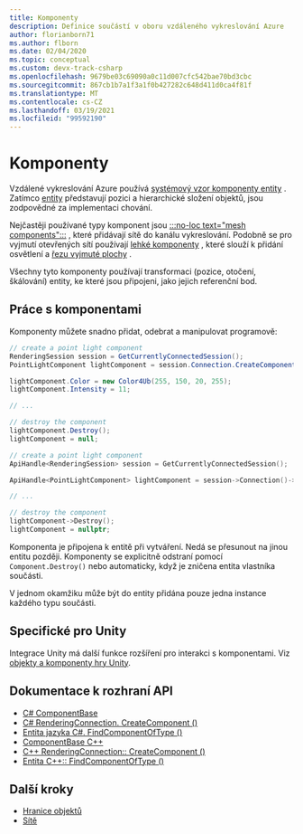 ```yaml
---
title: Komponenty
description: Definice součástí v oboru vzdáleného vykreslování Azure
author: florianborn71
ms.author: flborn
ms.date: 02/04/2020
ms.topic: conceptual
ms.custom: devx-track-csharp
ms.openlocfilehash: 9679be03c69090a0c11d007cfc542bae70bd3cbc
ms.sourcegitcommit: 867cb1b7a1f3a1f0b427282c648d411d0ca4f81f
ms.translationtype: MT
ms.contentlocale: cs-CZ
ms.lasthandoff: 03/19/2021
ms.locfileid: "99592190"
---
```

# <a name="components"></a>Komponenty

Vzdálené vykreslování Azure používá [systémový vzor komponenty entity](https://en.wikipedia.org/wiki/Entity_component_system) . Zatímco [entity](entities.md) představují pozici a hierarchické složení objektů, jsou zodpovědné za implementaci chování.

Nejčastěji používané typy komponent jsou [:::no-loc text="mesh components":::](meshes.md) , které přidávají sítě do kanálu vykreslování. Podobně se pro vyjmutí otevřených sítí používají [lehké komponenty](../overview/features/lights.md) , které slouží k přidání osvětlení a [řezu vyjmuté plochy](../overview/features/cut-planes.md) .

Všechny tyto komponenty používají transformaci (pozice, otočení, škálování) entity, ke které jsou připojeni, jako jejich referenční bod.

## <a name="working-with-components"></a>Práce s komponentami

Komponenty můžete snadno přidat, odebrat a manipulovat programově:

```cs
// create a point light component
RenderingSession session = GetCurrentlyConnectedSession();
PointLightComponent lightComponent = session.Connection.CreateComponent(ObjectType.PointLightComponent, ownerEntity) as PointLightComponent;

lightComponent.Color = new Color4Ub(255, 150, 20, 255);
lightComponent.Intensity = 11;

// ...

// destroy the component
lightComponent.Destroy();
lightComponent = null;
```

```cpp
// create a point light component
ApiHandle<RenderingSession> session = GetCurrentlyConnectedSession();

ApiHandle<PointLightComponent> lightComponent = session->Connection()->CreateComponent(ObjectType::PointLightComponent, ownerEntity)->as<PointLightComponent>();

// ...

// destroy the component
lightComponent->Destroy();
lightComponent = nullptr;
```

Komponenta je připojena k entitě při vytváření. Nedá se přesunout na jinou entitu později. Komponenty se explicitně odstraní pomocí `Component.Destroy()` nebo automaticky, když je zničena entita vlastníka součásti.

V jednom okamžiku může být do entity přidána pouze jedna instance každého typu součásti.

## <a name="unity-specific"></a>Specifické pro Unity

Integrace Unity má další funkce rozšíření pro interakci s komponentami. Viz [objekty a komponenty hry Unity](../how-tos/unity/objects-components.md).

## <a name="api-documentation"></a>Dokumentace k rozhraní API

* [C# ComponentBase](/dotnet/api/microsoft.azure.remoterendering.componentbase)
* [C# RenderingConnection. CreateComponent ()](/dotnet/api/microsoft.azure.remoterendering.renderingconnection.createcomponent)
* [Entita jazyka C#. FindComponentOfType ()](/dotnet/api/microsoft.azure.remoterendering.entity.findcomponentoftype)
* [ComponentBase C++](/cpp/api/remote-rendering/componentbase)
* [C++ RenderingConnection:: CreateComponent ()](/cpp/api/remote-rendering/renderingconnection#createcomponent)
* [Entita C++:: FindComponentOfType ()](/cpp/api/remote-rendering/entity#findcomponentoftype)

## <a name="next-steps"></a>Další kroky

* [Hranice objektů](object-bounds.md)
* [Sítě](meshes.md)